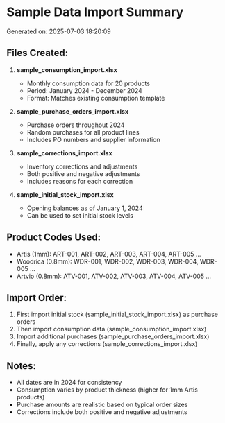 
# Sample Data Import Summary
Generated on: 2025-07-03 18:20:09

## Files Created:
1. **sample_consumption_import.xlsx**
   - Monthly consumption data for 20 products
   - Period: January 2024 - December 2024
   - Format: Matches existing consumption template

2. **sample_purchase_orders_import.xlsx**
   - Purchase orders throughout 2024
   - Random purchases for all product lines
   - Includes PO numbers and supplier information

3. **sample_corrections_import.xlsx**
   - Inventory corrections and adjustments
   - Both positive and negative adjustments
   - Includes reasons for each correction

4. **sample_initial_stock_import.xlsx**
   - Opening balances as of January 1, 2024
   - Can be used to set initial stock levels

## Product Codes Used:
- Artis (1mm): ART-001, ART-002, ART-003, ART-004, ART-005 ...
- Woodrica (0.8mm): WDR-001, WDR-002, WDR-003, WDR-004, WDR-005 ...
- Artvio (0.8mm): ATV-001, ATV-002, ATV-003, ATV-004, ATV-005 ...

## Import Order:
1. First import initial stock (sample_initial_stock_import.xlsx) as purchase orders
2. Then import consumption data (sample_consumption_import.xlsx)
3. Import additional purchases (sample_purchase_orders_import.xlsx)
4. Finally, apply any corrections (sample_corrections_import.xlsx)

## Notes:
- All dates are in 2024 for consistency
- Consumption varies by product thickness (higher for 1mm Artis products)
- Purchase amounts are realistic based on typical order sizes
- Corrections include both positive and negative adjustments
